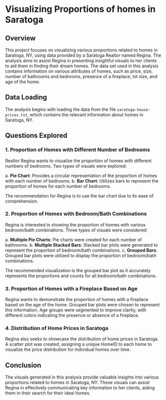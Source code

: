 # Visualizing Proportions of homes in Saratoga

## Overview

This project focuses on visualizing various proportions related to homes in Saratoga, NY, using data provided by a Saratoga Realtor named Regina. The analysis aims to assist Regina in presenting insightful visuals to her clients to aid them in finding their dream homes. The data set used in this analysis contains information on various attributes of homes, such as price, size, number of bathrooms and bedrooms, presence of a fireplace, lot size, and age of the home.

## Data Loading

The analysis begins with loading the data from the file `saratoga-house-prices.txt`, which contains the relevant information about homes in Saratoga, NY.

## Questions Explored

### 1. Proportion of Homes with Different Number of Bedrooms

Realtor Regina wants to visualize the proportion of homes with different numbers of bedrooms. Two types of visuals were explored:

a. **Pie Chart**: Provides a circular representation of the proportion of homes with each number of bedrooms.
b. **Bar Chart**: Utilizes bars to represent the proportion of homes for each number of bedrooms.

The recommendation for Regina is to use the bar chart due to its ease of comprehension.

### 2. Proportion of Homes with Bedroom/Bath Combinations

Regina is interested in showing the proportion of homes with various bedroom/bath combinations. Three types of visuals were considered:

a. **Multiple Pie Charts**: Pie charts were created for each number of bathrooms.
b. **Multiple Stacked Bars**: Stacked bar plots were generated to represent the proportion of bedroom/bath combinations.
c. **Grouped Bars**: Grouped bar plots were utilized to display the proportion of bedroom/bath combinations.

The recommended visualization is the grouped bar plot as it accurately represents the proportions and counts for all bedroom/bath combinations.

### 3. Proportion of Homes with a Fireplace Based on Age

Regina wants to demonstrate the proportion of homes with a fireplace based on the age of the home. Grouped bar plots were chosen to represent this information. Age groups were segmented to improve clarity, with different colors indicating the presence or absence of a fireplace.

### 4. Distribution of Home Prices in Saratoga

Regina also seeks to showcase the distribution of home prices in Saratoga. A scatter plot was created, assigning a unique HomeID to each home to visualize the price distribution for individual homes over time.

## Conclusion

The visuals generated in this analysis provide valuable insights into various proportions related to homes in Saratoga, NY. These visuals can assist Regina in effectively communicating key information to her clients, aiding them in their search for their ideal homes.
